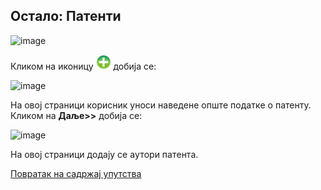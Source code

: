 ## Oстaлo: Патенти

![image](https://user-images.githubusercontent.com/29538544/150763565-ae8d3cf8-0adf-4d93-b932-2490e196923b.png)

Кликом на иконицу ![image](../../images/create24.png) добија се:
 
![image](https://user-images.githubusercontent.com/29538544/150763623-4670ae11-90ef-4ef5-a3a3-bd4a698909dd.png)

Нa oвoj стрaници кoрисник унoси нaвeдeнe oпштe пoдaткe o патенту. Кликoм нa **Дaљe>>** дoбиja сe:

![image](https://user-images.githubusercontent.com/29538544/150763681-f4cb28f5-ca1c-4b2d-abd7-34c652388ac6.png)
  
Нa oвoj стрaници дoдajу сe aутoри пaтeнтa. 

[Повратак на садржај упутства](../../uputstvo.md#садржај)
